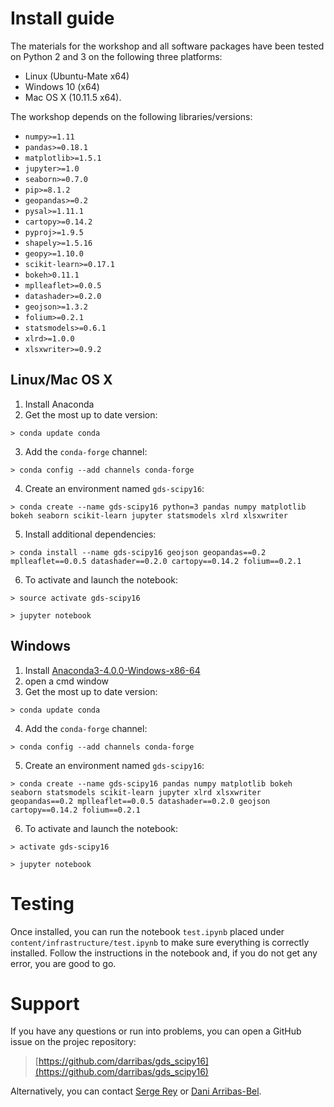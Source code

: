 # Install guide

The materials for the workshop and all software packages have been tested on
Python 2 and 3 on the following three platforms:

- Linux (Ubuntu-Mate x64)
- Windows 10 (x64)
- Mac OS X (10.11.5 x64).

The workshop depends on the following libraries/versions:

* `numpy>=1.11`
* `pandas>=0.18.1`
* `matplotlib>=1.5.1`
* `jupyter>=1.0`
* `seaborn>=0.7.0`
* `pip>=8.1.2`
* `geopandas>=0.2`
* `pysal>=1.11.1`
* `cartopy>=0.14.2`
* `pyproj>=1.9.5`
* `shapely>=1.5.16`
* `geopy>=1.10.0`
* `scikit-learn>=0.17.1`
* `bokeh>0.11.1`
* `mplleaflet>=0.0.5`
* `datashader>=0.2.0`
* `geojson>=1.3.2`
* `folium>=0.2.1`
* `statsmodels>=0.6.1`
* `xlrd>=1.0.0`
* `xlsxwriter>=0.9.2`

## Linux/Mac OS X

1. Install Anaconda
2. Get the most up to date version:

`> conda update conda`

3. Add the `conda-forge` channel:

`> conda config --add channels conda-forge`

4. Create an environment named `gds-scipy16`:

`> conda create --name gds-scipy16 python=3 pandas numpy matplotlib bokeh seaborn scikit-learn jupyter statsmodels xlrd xlsxwriter`

5. Install additional dependencies:

`> conda install --name gds-scipy16 geojson geopandas==0.2 mplleaflet==0.0.5 datashader==0.2.0 cartopy==0.14.2 folium==0.2.1`

6. To activate and launch the notebook:

```
> source activate gds-scipy16

> jupyter notebook
```

## Windows

1. Install
   [Anaconda3-4.0.0-Windows-x86-64](http://repo.continuum.io/archive/Anaconda3-4.0.0-Windows-x86_64.exe)
2. open a cmd window
3. Get the most up to date version:

`> conda update conda`

4. Add the `conda-forge` channel:

`> conda config --add channels conda-forge`

5. Create an environment named `gds-scipy16`:

`> conda create --name gds-scipy16 pandas numpy matplotlib bokeh seaborn statsmodels scikit-learn jupyter xlrd xlsxwriter geopandas==0.2 mplleaflet==0.0.5 datashader==0.2.0 geojson cartopy==0.14.2 folium==0.2.1`

6. To activate and launch the notebook:

```
> activate gds-scipy16

> jupyter notebook
```

# Testing

Once installed, you can run the notebook `test.ipynb` placed under
`content/infrastructure/test.ipynb` to make sure everything is correctly
installed. Follow the instructions in the notebook and, if you do not get any
error, you are good to go.

# Support

If you have any questions or run into problems, you can open a GitHub issue on
the projec repository:

> [https://github.com/darribas/gds_scipy16](https://github.com/darribas/gds_scipy16)

Alternatively, you can contact [Serge Rey](mailto:sjsrey@gmail.com) or [Dani Arribas-Bel](mailto:D.Arribas-Bel@liv.ac.uk).

